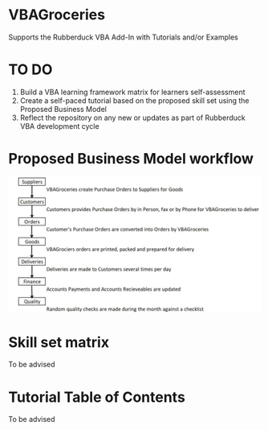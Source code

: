 # VBAGroceries
Supports the Rubberduck VBA Add-In with Tutorials and/or Examples 

# TO DO
1. Build a VBA learning framework matrix for learners self-assessment
2. Create a self-paced tutorial based on the proposed skill set using the Proposed Business Model
3. Reflect the repository on any new or updates as part of Rubberduck VBA development cycle  

# Proposed Business Model workflow

![alt text](https://github.com/PeterMTaylor/VBAGroceries/blob/master/VBAGroceries%20Business%20Model.JPG)

# Skill set matrix

To be advised

# Tutorial Table of Contents

To be advised
